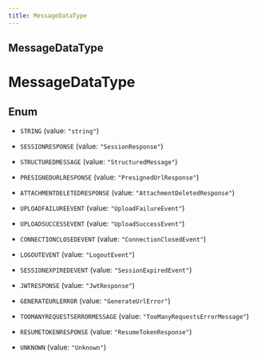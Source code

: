 ```yaml
---
title: MessageDataType
---
```

## MessageDataType


# MessageDataType

## Enum


* `STRING` (value: `"string"`)

* `SESSIONRESPONSE` (value: `"SessionResponse"`)

* `STRUCTUREDMESSAGE` (value: `"StructuredMessage"`)

* `PRESIGNEDURLRESPONSE` (value: `"PresignedUrlResponse"`)

* `ATTACHMENTDELETEDRESPONSE` (value: `"AttachmentDeletedResponse"`)

* `UPLOADFAILUREEVENT` (value: `"UploadFailureEvent"`)

* `UPLOADSUCCESSEVENT` (value: `"UploadSuccessEvent"`)

* `CONNECTIONCLOSEDEVENT` (value: `"ConnectionClosedEvent"`)

* `LOGOUTEVENT` (value: `"LogoutEvent"`)

* `SESSIONEXPIREDEVENT` (value: `"SessionExpiredEvent"`)

* `JWTRESPONSE` (value: `"JwtResponse"`)

* `GENERATEURLERROR` (value: `"GenerateUrlError"`)

* `TOOMANYREQUESTSERRORMESSAGE` (value: `"TooManyRequestsErrorMessage"`)

* `RESUMETOKENRESPONSE` (value: `"ResumeTokenResponse"`)

* `UNKNOWN` (value: `"Unknown"`)



